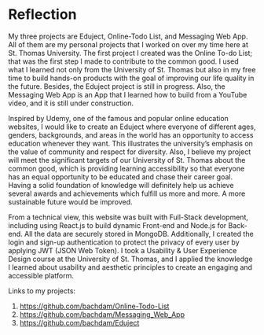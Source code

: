 # Reflection
My three projects are Eduject, Online-Todo List, and Messaging Web App. All of them are my personal projects that I worked on over my time here at St. Thomas University.  The first project I created was the Online To-do List; that was the first step I made to contribute to the common good. I used what I learned not only from the University of St. Thomas but also in my free time to build hands-on products with the goal of improving our life quality in the future. Besides, the Eduject project is still in progress. Also, the Messaging Web App is an App that I learned how to build from a YouTube video, and it is still under construction. 

Inspired by Udemy, one of the famous and popular online education websites, I would like to create an Eduject where everyone of different ages, genders, backgrounds, and areas in the world has an opportunity to access education whenever they want. This illustrates the university’s emphasis on the value of community and respect for diversity. 
Also, I believe my project will meet the significant targets of our University of St. Thomas about the common good, which is providing learning accessibility so that everyone has an equal opportunity to be educated and chase their career goal. Having a solid foundation of knowledge will definitely help us achieve several awards and achievements which fulfill us more and more. A more sustainable future would be improved. 

From a technical view, this website was built with Full-Stack development, including using React.js to build dynamic Front-end and Node.js for Back-end. All the data are securely stored in MongoDB. Additionally, I created the login and sign-up authentication to protect the privacy of every user by applying JWT (JSON Web Token). I took a Usability & User Experience Design course at the University of St. Thomas, and I applied the knowledge I learned about usability and aesthetic principles to create an engaging and accessible platform. 

Links to my projects: 
1. https://github.com/bachdam/Online-Todo-List
2. https://github.com/bachdam/Messaging_Web_App
3. https://github.com/bachdam/Eduject
